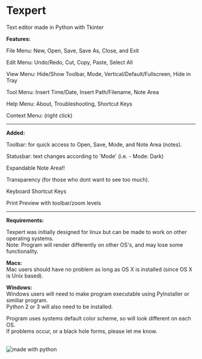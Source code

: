 # Texpert  
Text editor made in Python with Tkinter  
  
  
**Features:**

File Menu: New, Open, Save, Save As, Close, and Exit  

Edit Menu: Undo/Redo, Cut, Copy, Paste, Select All

View Menu: Hide/Show Toolbar, Mode, Vertical/Default/Fullscreen, Hide in Tray

Tool Menu: Insert Time/Date, Insert Path/Filename, Note Area  

Help Menu: About, Troubleshooting, Shortcut Keys  

Context Menu: (right click)


--------------------------------------------------------------------  

**Added:** 

Toolbar: for quick access to Open, Save, Mode, and Note Area (notes).  

Statusbar: text changes according to 'Mode' (i.e. - Mode: Dark)

Expandable Note Area!!  

Transparency (for those who dont want to see too much).

Keyboard Shortcut Keys

Print Preview with toolbar/zoom levels  


--------------------------------------------------------------------
**Requirements:**  

Texpert was initially designed for linux but can be made to work on other operating systems.  
Note: Program will render differently on other OS's, and may lose some functionality.

**Macs:**   
Mac users should have no problem as long as OS X is installed (since OS X is Unix based).

**Windows:**   
Windows users will need to make program executable using PyInstaller or similiar program.  
Python 2 or 3 will also need to be installed.  

Program uses systems default color scheme, so will look different on each OS.  
If problems occur, or a black hole forms, please let me know.  

<br>  



<img src="https://img.shields.io/badge/made%20with-python-blue.svg?style=flat-square" alt="made with python">






